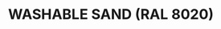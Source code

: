 ---
title: "WASHABLE SAND (RAL 8020) "
price: "TBA"
desc: "Opis nije dostupan"
img_path: "/assets/img/A.MIG-0106.jpg"
brand: AMMO
available: true
cat: "acrylics"
subcat: "WASHABLE PAINTS (17 mL)"
subsubcat: "SS"
---